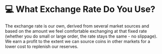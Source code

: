 # 💻 What Exchange Rate Do You Use?

The exchange rate is our own, derived from several market sources and based on the amount we feel comfortable exchanging at that fixed rate (whether you do small or large order, the rate stays the same - no slippage). We earn a profit to the extent we can source coins in other markets for a lower cost to replenish our reserves.
